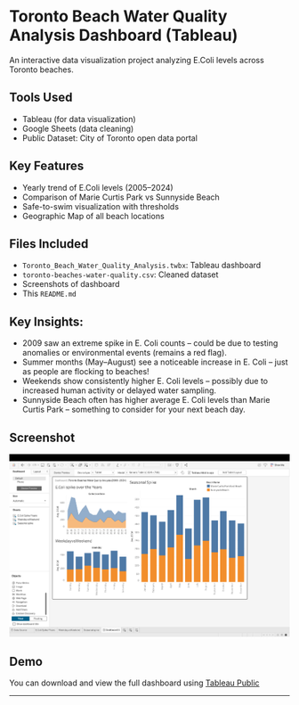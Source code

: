 # Toronto Beach Water Quality Analysis Dashboard (Tableau)

An interactive data visualization project analyzing E.Coli levels across Toronto beaches.

## Tools Used
- Tableau (for data visualization)
- Google Sheets (data cleaning)
- Public Dataset: City of Toronto open data portal

## Key Features
- Yearly trend of E.Coli levels (2005–2024)
- Comparison of Marie Curtis Park vs Sunnyside Beach
- Safe-to-swim visualization with thresholds
- Geographic Map of all beach locations

## Files Included
- `Toronto_Beach_Water_Quality_Analysis.twbx`: Tableau dashboard
- `toronto-beaches-water-quality.csv`: Cleaned dataset
- Screenshots of dashboard
- This `README.md`

## Key Insights:

- 2009 saw an extreme spike in E. Coli counts – could be due to testing anomalies or environmental events (remains a red flag).
- Summer months (May–August) see a noticeable increase in E. Coli – just as people are flocking to beaches!
- Weekends show consistently higher E. Coli levels – possibly due to increased human activity or delayed water sampling.
- Sunnyside Beach often has higher average E. Coli levels than Marie Curtis Park – something to consider for your next beach day.

## Screenshot
![Dashboard Screenshot](1-d265efed.jpg)

## Demo
You can download and view the full dashboard using [Tableau Public](https://public.tableau.com/en-us/s/download)

---
